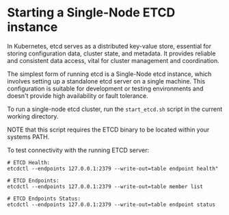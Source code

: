 # Starting a Single-Node ETCD instance

In Kubernetes, etcd serves as a distributed key-value store, essential for storing configuration data, cluster state, and metadata. It provides reliable and consistent data access, vital for cluster management and coordination.

The simplest form of running etcd is a Single-Node etcd instance, which involves setting up a standalone etcd server on a single machine. This configuration is suitable for development or testing environments and doesn't provide high availability or fault tolerance.

To run a single-node etcd cluster, run the `start_etcd.sh` script in the current working directory.

NOTE that this script requires the ETCD binary to be located within your systems PATH.

To test connectivity with the running ETCD server: 
```
# ETCD Health: 
etcdctl --endpoints 127.0.0.1:2379 --write-out=table endpoint health"

# ETCD Endpoints: 
etcdctl --endpoints 127.0.0.1:2379 --write-out=table member list

# ETCD Endpoints Status: 
etcdctl --endpoints 127.0.0.1:2379 --write-out=table endpoint status
```